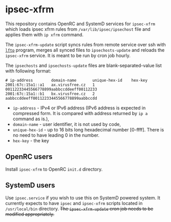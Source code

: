 # ipsec-xfrm

This repository contains OpenRC and SystemD services for `ipsec-xfrm` which
loads ipsec xfrm rules from `/var/lib/ipsec/ipsechost` file and applies them
with `ip xfrm` command.

The `ipsec-xfrm-update` script syncs rules from remote service over ssh with
[`lftp`](https://lftp.tech/) program, merges all synced files to
`ipsechosts-update` and reloads the `ipsec-xfrm` service.  It is meant to be
run by cron job hourly.

The `ipsechosts` and `ipsechosts-update` files are blank-separated-value list
with following format:

```
# ip-address        domain-name       unique-hex-id    hex-key
2001:67c:15a1::a1   ax.virusfree.cz   1                00112233445566778899aabbccddeeff00112233
2001:67c:15a1::b1   bx.virusfree.cz   2                aabbccddeeff00112233445566778899aabbccdd
```

* `ip-address` - IPv4 or IPv6 address (IPv6 address is expected in compressed
  form. It is compared with address returned by `ip a` command as is.),
* `domain-name` - user identifier, it is not used by code,
* `unique-hex-id` - up to 16 bits long hexadecimal number [0-ffff]. There is
no need to have leading 0 in the number.
* `hex-key` - the key

## OpenRC users

Install `ipsec-xfrm` to OpenRC `init.d` directory.

## SystemD users

Use `ipsec.service` if you wish to use this on SystemD powered system. It
currently expects to have `ipsec` and `ipsec-xfrm` scripts located in
`/usr/local/bin` directory.
~~The `ipsec-xfrm-update` cron job needs to be modified appropriately.~~
